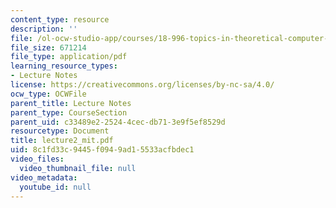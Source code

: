```yaml
---
content_type: resource
description: ''
file: /ol-ocw-studio-app/courses/18-996-topics-in-theoretical-computer-science-internet-research-problems-spring-2002/8c1fd33c9445f0949ad15533acfbdec1_lecture2_mit.pdf
file_size: 671214
file_type: application/pdf
learning_resource_types:
- Lecture Notes
license: https://creativecommons.org/licenses/by-nc-sa/4.0/
ocw_type: OCWFile
parent_title: Lecture Notes
parent_type: CourseSection
parent_uid: c33489e2-2524-4cec-db71-3e9f5ef8529d
resourcetype: Document
title: lecture2_mit.pdf
uid: 8c1fd33c-9445-f094-9ad1-5533acfbdec1
video_files:
  video_thumbnail_file: null
video_metadata:
  youtube_id: null
---
```

